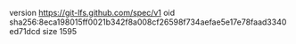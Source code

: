 version https://git-lfs.github.com/spec/v1
oid sha256:8eca198015ff0021b342f8a008cf26598f734aefae5e17e78faad3340ed71dcd
size 1595
